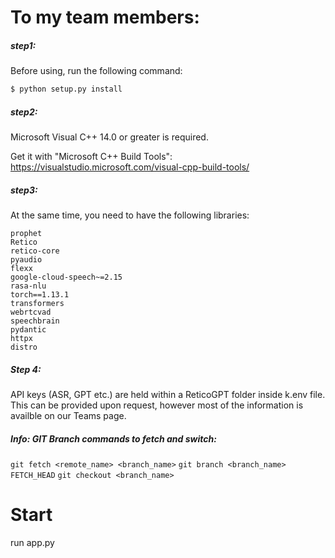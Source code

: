 # To my team members:

##### step1:

Before using, run the following command:

```python
$ python setup.py install
```

##### step2:

Microsoft Visual C++ 14.0 or greater is required.

Get it with "Microsoft C++ Build Tools": https://visualstudio.microsoft.com/visual-cpp-build-tools/

##### step3:

At the same time, you need to have the following libraries:

```
prophet
Retico
retico-core
pyaudio
flexx
google-cloud-speech~=2.15
rasa-nlu
torch==1.13.1
transformers
webrtcvad
speechbrain
pydantic
httpx
distro
```

##### Step 4:
API keys (ASR, GPT etc.) are held within a ReticoGPT folder inside k.env file. This can be provided upon request, however most of the information is availble on our Teams page.

##### Info: GIT Branch commands to fetch and switch:
`git fetch <remote_name> <branch_name>`
`git branch <branch_name> FETCH_HEAD`
`git checkout <branch_name>`

# Start

run app.py

